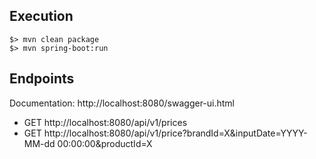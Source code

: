 ## Execution
````
$> mvn clean package
$> mvn spring-boot:run
````

## Endpoints

Documentation: http://localhost:8080/swagger-ui.html

* GET http://localhost:8080/api/v1/prices
* GET http://localhost:8080/api/v1/price?brandId=X&inputDate=YYYY-MM-dd 00:00:00&productId=X
